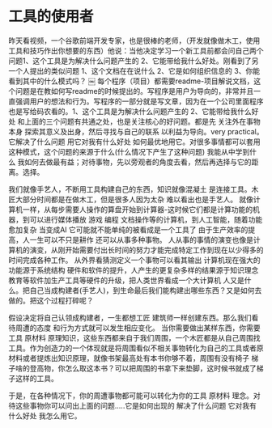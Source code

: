 # 工具的使用者

昨天看视频，一个谷歌前端开发专家，也是很棒的老师，（开发就像做木工，使用工具和技巧作出你想要的东西）他说：当他决定学习一个新工具前都会问自己两个问题1、这个工具是为解决什么问题产生的 2、它能带给我什么好处。刚看到了另一个人提出的类似问题 1、这个文档在在说什么 2、它是如何组织信息的 3、你能看到其中的什么模式吗？
￼
每个程序（项目）都需要readme-项目解说文档，这个问题是在教如何写readme的时候提出的。写程序是用户为导向的，非常并且一直强调用户的想法和行为。写程序的一部分就是写文章，因为在一个公司里面程序也是写给码农看的。1、这个工具是为解决什么问题产生的 2、它能带给我什么好处 和上面的三个问题有共通之处，也是关注核心的好问题。都是先 关注外在事物本身 探索其意义及出身，然后寻找与自己的联系 以利益为导向。very practical。
它解决了什么问题 用它对我有什么好处 如何最优地用它。对很多事情都可以套用这种模式，这个问题的来源于什么(什么情况下产生了这种问题) 我能从中学到什么 我如何去做最有益；对待事物，先以旁观者的角度去看，然后再选择与它的距离。选择。

我们就像手艺人，不断用工具构建自己的东西，知识就像混凝土 是连接工具。木匠大部分时间都是在做木工，但是很多人因为太杂 难以看出也是手艺人。
就像计算机一样，从每步需要人操作的算盘开始到计算器-这时候它们都是计算功能的机器，到可以进行媒体播放 游戏 编程 文档操作等的计算机，到人工智能，随着功能愈加复杂 当变成AI 它可能就不能单纯的被看成是一个工具了  由于生产效率的提高，人一生可以不只是耕作 还可以从事多种事物。
人从事的事情的演变也像是计算机的演变，从刚开始需要付出长时间的努力才能完成特定工作到现在以少得多的时间完成各种工作。
从外界看猜测定义一个事物可以看其输出 计算机现在强大的功能源于系统结构 硬件和软件的提升，人产生的更复杂多样的结果源于知识理念教育等软件加生产工具等硬件的升级，把人类世界看成一个大计算机 人又是什么。把自己当成构建者(手艺人)，到生命最后我们能构建出哪些东西？又是如何去做的。把这个过程打碎呢？

假设决定将自己认领成构建者，一生都想工匠 建筑师一样创建东西。那么我们看待周遭的态度 和行为方式就可以发生相应变化。
当你需要做出某样东西，你需要工具 原材料 原理知识，这些东西都来自于我们周围，一个木匠都是从自己周围找工具。作为创造力的一个体现就是将周围看似不相关事物转化为自己的工具或者原材料或者提炼出知识原理，就像书架最高处有本书你够不着，周围有没有椅子 梯子啥的登高物，你怎么取这本书？可以把周围的书拿下来垫脚，这时候书就成了梯子这样的工具。

于是，在各种情况下，你的周遭事物都可能可以转化为你的工具 原材料 理念。对待这些事物你可以问出上面的问题.....它是如何出现的 解决了什么问题 它对我有什么好处 我怎么用它。
